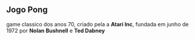 ## Jogo **Pong**
game classico dos anos 70, criado pela a __Atari Inc__, fundada em junho de 1972 por __Nolan Bushnell__ e __Ted Dabney__